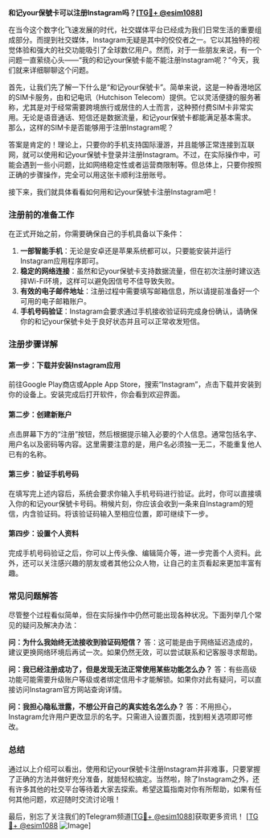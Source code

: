 **和记your保號卡可以注册Instagram吗？[[TG💪+ @esim1088](https://t.me/s/esim1088)]**

在当今这个数字化飞速发展的时代，社交媒体平台已经成为我们日常生活的重要组成部分。而提到社交媒体，Instagram无疑是其中的佼佼者之一。它以其独特的视觉体验和强大的社交功能吸引了全球数亿用户。然而，对于一些朋友来说，有一个问题一直萦绕心头——“我的和记your保號卡能不能注册Instagram呢？”今天，我们就来详细聊聊这个问题。

首先，让我们先了解一下什么是“和记your保號卡”。简单来说，这是一种香港地区的SIM卡服务，由和记电讯（Hutchison Telecom）提供。它以灵活便捷的服务著称，尤其是对于经常需要跨境旅行或居住的人士而言，这种预付费SIM卡非常实用。无论是语音通话、短信还是数据流量，和记your保號卡都能满足基本需求。那么，这样的SIM卡是否能够用于注册Instagram呢？

答案是肯定的！理论上，只要你的手机支持国际漫游，并且能够正常连接到互联网，就可以使用和记your保號卡登录并注册Instagram。不过，在实际操作中，可能会遇到一些小问题，比如网络稳定性或者运营商限制等。但总体上，只要你按照正确的步骤操作，完全可以用这张卡顺利注册账号。

接下来，我们就具体看看如何用和记your保號卡注册Instagram吧！

### 注册前的准备工作

在正式开始之前，你需要确保自己的手机具备以下条件：
1. **一部智能手机**：无论是安卓还是苹果系统都可以，只要能安装并运行Instagram应用程序即可。
2. **稳定的网络连接**：虽然和记your保號卡支持数据流量，但在初次注册时建议选择Wi-Fi环境，这样可以避免因信号不佳导致失败。
3. **有效的电子邮件地址**：注册过程中需要填写邮箱信息，所以请提前准备好一个可用的电子邮箱账户。
4. **手机号码验证**：Instagram会要求通过手机接收验证码完成身份确认，请确保你的和记your保號卡处于良好状态并且可以正常收发短信。

### 注册步骤详解

#### 第一步：下载并安装Instagram应用
前往Google Play商店或Apple App Store，搜索“Instagram”，点击下载并安装到你的设备上。安装完成后打开软件，你会看到欢迎界面。

#### 第二步：创建新账户
点击屏幕下方的“注册”按钮，然后根据提示输入必要的个人信息。通常包括名字、用户名以及密码等内容。这里需要注意的是，用户名必须独一无二，不能重复他人已有的名称。

#### 第三步：验证手机号码
在填写完上述内容后，系统会要求你输入手机号码进行验证。此时，你可以直接填入你的和记your保號卡号码。稍候片刻，你应该会收到一条来自Instagram的短信，内含验证码。将该验证码输入至相应位置，即可继续下一步。

#### 第四步：设置个人资料
完成手机号码验证之后，你可以上传头像、编辑简介等，进一步完善个人资料。此外，还可以关注感兴趣的朋友或者其他公众人物，让自己的主页看起来更加丰富有趣。

### 常见问题解答

尽管整个过程看似简单，但在实际操作中仍然可能出现各种状况。下面列举几个常见的疑问及解决办法：

**问：为什么我始终无法接收到验证码短信？**
答：这可能是由于网络延迟造成的，建议更换网络环境后再试一次。如果仍然无效，可以尝试联系和记客服寻求帮助。

**问：我已经注册成功了，但是发现无法正常使用某些功能怎么办？**
答：有些高级功能可能需要升级账户等级或者绑定信用卡才能解锁。如果你对此有疑问，可以直接访问Instagram官方网站查询详情。

**问：我担心隐私泄露，不想公开自己的真实姓名怎么办？**
答：不用担心，Instagram允许用户更改显示的名字。只需进入设置页面，找到相关选项即可修改。

### 总结

通过以上介绍可以看出，使用和记your保號卡注册Instagram并非难事，只要掌握了正确的方法并做好充分准备，就能轻松搞定。当然啦，除了Instagram之外，还有许多其他的社交平台等待着大家去探索。希望这篇指南对你有所帮助，如果有任何其他问题，欢迎随时交流讨论哦！

最后，别忘了关注我们的Telegram频道[[TG💪+ @esim1088](https://t.me/s/esim1088)]获取更多资讯！ [[TG💪+ @esim1088](https://t.me/s/esim1088) ![Image](https://i.postimg.cc/4NQfJmqS/Snipaste-2025-05-13-00-14-12.png)]